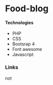 # Food-blog


#### Technologies 
* PHP
* CSS
* Bootsrap 4
* Font awesome
* Javascript

### Links
not

